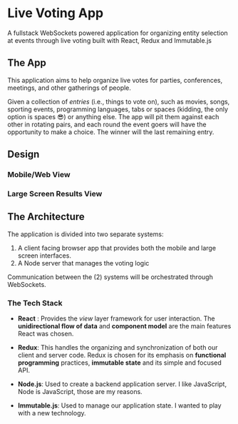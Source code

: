 # Live Voting App
A fullstack WebSockets powered application for organizing entity selection at events through live voting built with React, Redux and Immutable.js

## The App

This application aims to help organize live votes for parties, conferences, meetings, and other gatherings of people.

Given a collection of _entries_ (i.e., things to vote on), such as
movies, songs, sporting events, programming languages, tabs or spaces
(kidding, the only option is spaces :sunglasses:) or anything else. The
app will pit them against each other in rotating pairs, and each round
the event goers will have the opportunity to make a choice. The winner
will the last remaining entry.

## Design

### Mobile/Web View

### Large Screen Results View


## The Architecture
The application is divided into two separate systems:
1. A client facing browser app that provides both the mobile and large
   screen interfaces.
2. A Node server that manages the voting logic

Communication between the (2) systems will be orchestrated through
WebSockets.

### The Tech Stack
- **React** : Provides the _view_ layer framework for user interaction.
  The **unidirectional flow of data** and **component model** are the
  main features React was chosen.

- **Redux**: This handles the organizing and synchronization of both our
  client and server code. Redux is chosen for its emphasis on
  **functional programming** practices, **immutable state** and its
  simple and focused API.

- **Node.js**: Used to create a backend application server. I like
  JavaScript, Node is JavaScript, those are my reasons.

- **Immutable.js**: Used to manage our application state. I wanted to
  play with a new technology.